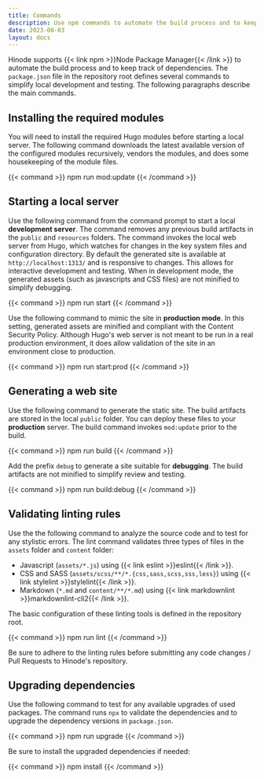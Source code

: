 ```yaml
---
title: Commands
description: Use npm commands to automate the build process and to keep track of dependencies.
date: 2023-08-03
layout: docs
---
```


Hinode supports {{< link npm >}}Node Package Manager{{< /link >}} to automate the build process and to keep track of dependencies. The `package.json` file in the repository root defines several commands to simplify local development and testing. The following paragraphs describe the main commands.

## Installing the required modules

You will need to install the required Hugo modules before starting a local server. The following command downloads the latest available version of the configured modules recursively, vendors the modules, and does some housekeeping of the module files.

{{< command >}}
npm run mod:update
{{< /command >}}

## Starting a local server

Use the following command from the command prompt to start a local **development server**. The command removes any previous build artifacts in the `public` and `resources` folders. The command invokes the local web server from Hugo, which watches for changes in the key system files and configuration directory. By default the generated site is available at `http://localhost:1313/` and is responsive to changes. This allows for interactive development and testing. When in development mode, the generated assets (such as javascripts and CSS files) are not minified to simplify debugging.

{{< command >}}
npm run start
{{< /command >}}

Use the following command to mimic the site in **production mode**. In this setting, generated assets are minified and compliant with the Content Security Policy. Although Hugo's web server is not meant to be run in a real production environment, it does allow validation of the site in an environment close to production.

{{< command >}}
npm run start:prod
{{< /command >}}

## Generating a web site

Use the following command to generate the static site. The build artifacts are stored in the local `public` folder. You can deploy these files to your **production** server. The build command invokes `mod:update` prior to the build.

{{< command >}}
npm run build
{{< /command >}}

Add the prefix `debug` to generate a site suitable for **debugging**. The build artifacts are not minified to simplify review and testing.

{{< command >}}
npm run build:debug
{{< /command >}}

## Validating linting rules

Use the the following command to analyze the source code and to test for any stylistic errors. The lint command validates three types of files in the `assets` folder and `content` folder:

* Javascript (`assets/*.js`) using {{< link eslint >}}eslint{{< /link >}}.
* CSS and SASS (`assets/scss/**/*.{css,sass,scss,sss,less}`) using {{< link stylelint >}}stylelint{{< /link >}}.
* Markdown (`*.md` and `content/**/*.md`) using {{< link markdownlint >}}markdownlint-cli2{{< /link >}}.

The basic configuration of these linting tools is defined in the repository root.

{{< command >}}
npm run lint
{{< /command >}}

Be sure to adhere to the linting rules before submitting any code changes / Pull Requests to Hinode's repository.

## Upgrading dependencies

Use the following command to test for any available upgrades of used packages. The command runs `npx` to validate the dependencies and to upgrade the dependency versions in `package.json`.

{{< command >}}
npm run upgrade
{{< /command >}}

Be sure to install the upgraded dependencies if needed:

{{< command >}}
npm install
{{< /command >}}
